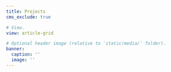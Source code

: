 ```yaml
---
title: Projects
cms_exclude: true

# View.
view: article-grid

# Optional header image (relative to `static/media/` folder).
banner:
  caption: ''
  image: ''
---
```

